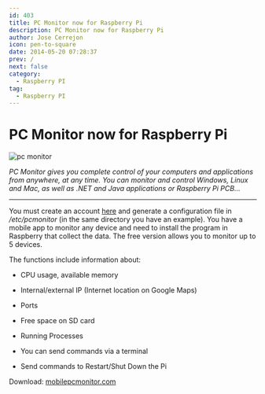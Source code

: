 ```yaml
---
id: 403
title: PC Monitor now for Raspberry Pi
description: PC Monitor now for Raspberry Pi
author: Jose Cerrejon
icon: pen-to-square
date: 2014-05-20 07:28:37
prev: /
next: false
category:
  - Raspberry PI
tag:
  - Raspberry PI
---
```


# PC Monitor now for Raspberry Pi

![pc monitor](/images/2014/05/pcmonitor.png)

*PC Monitor gives you complete control of your computers and applications from anywhere, at any time. You can monitor and control Windows, Linux and Mac, as well as .NET and Java applications or Raspberry Pi PCB...*

- - -
You must create an account [here](https://www.mobilepcmonitor.com/account/register) and generate a configuration file in */etc/pcmonitor* (in the same directory you have an example). You have a mobile app to monitor any device and need to install the program in Raspberry that collect the data. The free version allows you to monitor up to 5 devices.

The functions include information about:

* CPU usage, available memory

* Internal/external IP (Internet location on Google Maps)

* Ports

* Free space on SD card

* Running Processes

* You can send commands via a terminal

* Send commands to Restart/Shut Down the Pi

Download: [mobilepcmonitor.com](http://www.mobilepcmonitor.com/downloads)